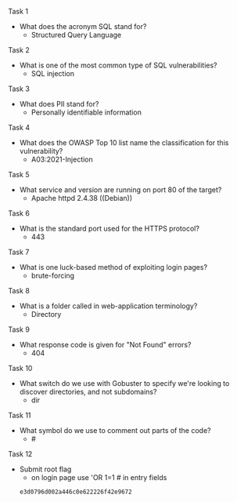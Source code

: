 Task 1
* What does the acronym SQL stand for?
	 * Structured Query Language

Task 2
* What is one of the most common type of SQL vulnerabilities?
	* SQL injection

Task 3
 * What does PII stand for?
	 * Personally identifiable information

Task 4
* What does the OWASP Top 10 list name the classification for this vulnerability?
	* A03:2021-Injection

Task 5
* What service and version are running on port 80 of the target?
	* Apache httpd 2.4.38 ((Debian))

Task 6
* What is the standard port used for the HTTPS protocol?
	* 443

Task 7
* What is one luck-based method of exploiting login pages?
	* brute-forcing

Task 8
* What is a folder called in web-application terminology?
	* Directory

Task 9
* What response code is given for "Not Found" errors?
	* 404

Task 10
*  What switch do we use with Gobuster to specify we're looking to discover directories, and not subdomains?
	* dir

Task 11
* What symbol do we use to comment out parts of the code?
	* \#

Task 12
* Submit root flag
	* on login page use 'OR 1=1 # in entry fields
	```
	e3d0796d002a446c0e622226f42e9672
	```